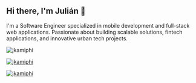 ## Hi there, I'm Julián 👋

I'm a Software Engineer specialized in mobile development and full-stack web applications. Passionate about building scalable solutions, fintech applications, and innovative urban tech projects.

<p align="left"> <img src="https://komarev.com/ghpvc/?username=jkamiphi&label=Profile%20views&color=0e75b6&style=flat" alt="jkamiphi" /> </p>

<p align="left"> <a href="https://github.com/ryo-ma/github-profile-trophy"><img src="https://github-profile-trophy.vercel.app/?username=jkamiphi" alt="jkamiphi" /></a> </p>

<p align="left"> <a href="https://twitter.com/jkamiphi" target="blank"><img src="https://img.shields.io/twitter/follow/jkamiphi?logo=twitter&style=for-the-badge" alt="jkamiphi" /></a> </p>
<!--
**jkamiphi/jkamiphi** is a ✨ _special_ ✨ repository because its `README.md` (this file) appears on your GitHub profile.

Here are some ideas to get you started:

- 🔭 I’m currently working on ...
- 🌱 I’m currently learning ...
- 👯 I’m looking to collaborate on ...
- 🤔 I’m looking for help with ...
- 💬 Ask me about ...
- 📫 How to reach me: ...
- 😄 Pronouns: ...
- ⚡ Fun fact: ...
-->

